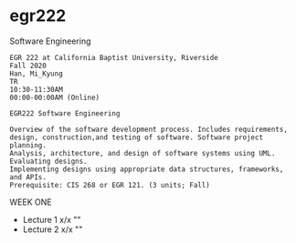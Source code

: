 # egr222
Software Engineering

```
EGR 222 at California Baptist University, Riverside
Fall 2020
Han, Mi_Kyung
TR
10:30-11:30AM
00:00-00:00AM (Online)
```

```
EGR222 Software Engineering

Overview of the software development process. Includes requirements, 
design, construction,and testing of software. Software project planning. 
Analysis, architecture, and design of software systems using UML. Evaluating designs. 
Implementing designs using appropriate data structures, frameworks, and APIs. 
Prerequisite: CIS 268 or EGR 121. (3 units; Fall)

```

WEEK ONE

* Lecture 1	    x/x	""
* Lecture 2     x/x	""
